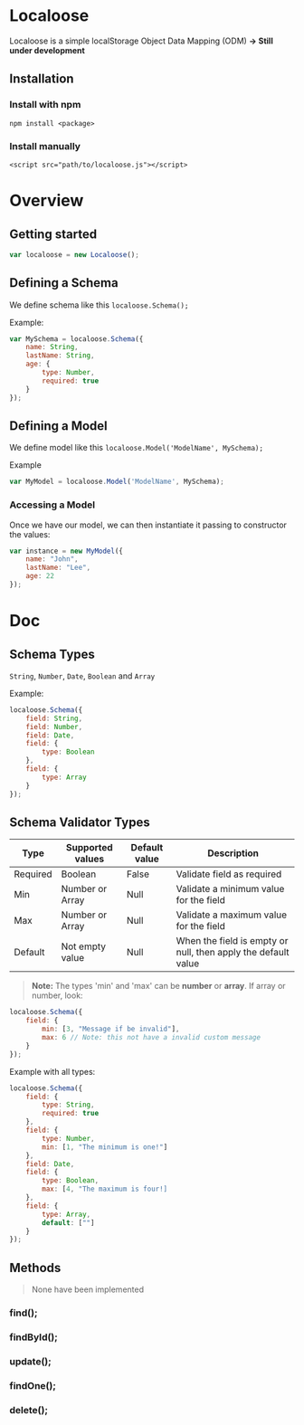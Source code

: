 # Localoose
Localoose is a simple localStorage Object Data Mapping (ODM)
**-> Still under development**

## Installation
### Install with npm
```
npm install <package>
```
### Install manually
```
<script src="path/to/localoose.js"></script>
```
# Overview

## Getting started
```javascript
var localoose = new Localoose();
```

## Defining a Schema
We define schema like this `localoose.Schema();`

Example:

```javascript
var MySchema = localoose.Schema({
    name: String,
    lastName: String,
    age: {
        type: Number,
        required: true
    }
});
```

## Defining a Model
We define model like this `localoose.Model('ModelName', MySchema);`

Example

```javascript
var MyModel = localoose.Model('ModelName', MySchema);
```

### Accessing a Model
Once we have our model, we can then instantiate it passing to constructor the values:

```javascript
var instance = new MyModel({
    name: "John",
    lastName: "Lee",
    age: 22
});
```
# Doc
## Schema Types
`String`, `Number`, `Date`, `Boolean` and `Array`

Example:

```javascript
localoose.Schema({
    field: String,
    field: Number,
    field: Date,
    field: {
        type: Boolean
    },
    field: {
        type: Array
    }
});
```

## Schema Validator Types
| Type  | Supported values  | Default value  | Description |
|---|---|---|----|
| Required  | Boolean  | False  | Validate field as required |
| Min  | Number or Array  | Null  | Validate a minimum value for the field |
| Max  | Number or Array  | Null  | Validate a maximum value for the field |
| Default | Not empty value  | Null  | When the field is empty or null, then apply the default value |

> **Note:** The types 'min' and 'max' can be **number** or **array**. If array or number, look:
```javascript
localoose.Schema({
    field: {
        min: [3, "Message if be invalid"],
        max: 6 // Note: this not have a invalid custom message
    }
});
```

Example with all types:


```javascript
localoose.Schema({
    field: {
        type: String,
        required: true
    },
    field: {
        type: Number,
        min: [1, "The minimum is one!"]
    },
    field: Date,
    field: {
        type: Boolean,
        max: [4, "The maximum is four!]
    },
    field: {
        type: Array,
        default: [""]
    }
});
```

## Methods
> None have been implemented

### find();

### findById();

### update();

### findOne();

### delete();